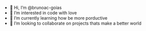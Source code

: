 - 👋 Hi, I’m @brunoac-goias
- 👀 I’m interested in code with love
- 🌱 I’m currently learning how be more porductive
- 💞️ I’m looking to collaborate on projects thats make a better world


<!---
brunoac-goias/brunoac-goias is a ✨ special ✨ repository because its `README.md` (this file) appears on your GitHub profile.
You can click the Preview link to take a look at your changes.
--->
